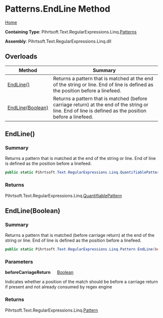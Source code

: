# Patterns\.EndLine Method

[Home](../../../../../../README.md)

**Containing Type**: Pihrtsoft\.Text\.RegularExpressions\.Linq\.[Patterns](../README.md)

**Assembly**: Pihrtsoft\.Text\.RegularExpressions\.Linq\.dll

## Overloads

| Method | Summary |
| ------ | ------- |
| [EndLine()](#Pihrtsoft_Text_RegularExpressions_Linq_Patterns_EndLine) | Returns a pattern that is matched at the end of the string or line\. End of line is defined as the position before a linefeed\. |
| [EndLine(Boolean)](#Pihrtsoft_Text_RegularExpressions_Linq_Patterns_EndLine_System_Boolean_) | Returns a pattern that is matched \(before carriage return\) at the end of the string or line\. End of line is defined as the position before a linefeed\. |

## EndLine\(\) <a name="Pihrtsoft_Text_RegularExpressions_Linq_Patterns_EndLine"></a>

### Summary

Returns a pattern that is matched at the end of the string or line\. End of line is defined as the position before a linefeed\.

```csharp
public static Pihrtsoft.Text.RegularExpressions.Linq.QuantifiablePattern EndLine()
```

### Returns

Pihrtsoft\.Text\.RegularExpressions\.Linq\.[QuantifiablePattern](../../QuantifiablePattern/README.md)

## EndLine\(Boolean\) <a name="Pihrtsoft_Text_RegularExpressions_Linq_Patterns_EndLine_System_Boolean_"></a>

### Summary

Returns a pattern that is matched \(before carriage return\) at the end of the string or line\. End of line is defined as the position before a linefeed\.

```csharp
public static Pihrtsoft.Text.RegularExpressions.Linq.Pattern EndLine(bool beforeCarriageReturn)
```

### Parameters

**beforeCarriageReturn** &emsp; [Boolean](https://docs.microsoft.com/en-us/dotnet/api/system.boolean)

Indicates whether a position of the match should be before a carriage return if present and not already consumed by regex engine

### Returns

Pihrtsoft\.Text\.RegularExpressions\.Linq\.[Pattern](../../Pattern/README.md)

